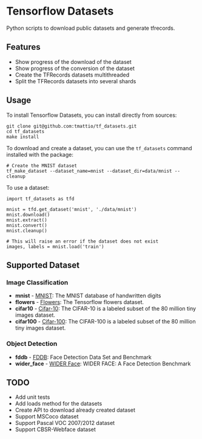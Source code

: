 # Tensorflow Datasets

Python scripts to download public datasets and generate tfrecords.

## Features

* Show progress of the download of the dataset
* Show progress of the conversion of the dataset
* Create the TFRecords datasets multithreaded
* Split the TFRecords datasets into several shards

## Usage

To install Tensorflow Datasets, you can install directly from sources:

    git clone git@github.com:tmattio/tf_datasets.git
    cd tf_datasets
    make install

To download and create a dataset, you can use the `tf_datasets` command installed with the package:

    # Create the MNIST dataset
    tf_make_dataset --dataset_name=mnist --dataset_dir=data/mnist --cleanup

To use a dataset:

    import tf_datasets as tfd

    mnist = tfd.get_dataset('mnist', './data/mnist')
    mnist.download()
    mnist.extract()
    mnist.convert()
    mnist.cleanup()

    # This will raise an error if the dataset does not exist
    images, labels = mnist.load('train')

## Supported Dataset

### Image Classification

* **mnist** - [MNIST](http://yann.lecun.com/exdb/mnist/): The MNIST database of handwritten digits
* **flowers** - [Flowers](https://github.com/tensorflow/models/blob/master/slim/datasets/flowers.py): The Tensorflow flowers dataset.
* **cifar10** - [Cifar-10](https://www.cs.toronto.edu/~kriz/cifar.html): The CIFAR-10 is a labeled subset of the 80 million tiny images dataset.
* **cifar100** - [Cifar-100](https://www.cs.toronto.edu/~kriz/cifar.html): The CIFAR-100 is a labeled subset of the 80 million tiny images dataset.

### Object Detection

* **fddb** - [FDDB](http://vis-www.cs.umass.edu/fddb/): Face Detection Data Set and Benchmark
* **wider_face** - [WIDER Face](http://mmlab.ie.cuhk.edu.hk/projects/WIDERFace/): WIDER FACE: A Face Detection Benchmark

## TODO

* Add unit tests
* Add loads method for the datasets
* Create API to download already created dataset
* Support MSCoco dataset
* Support Pascal VOC 2007/2012 dataset
* Support CBSR-Webface dataset
